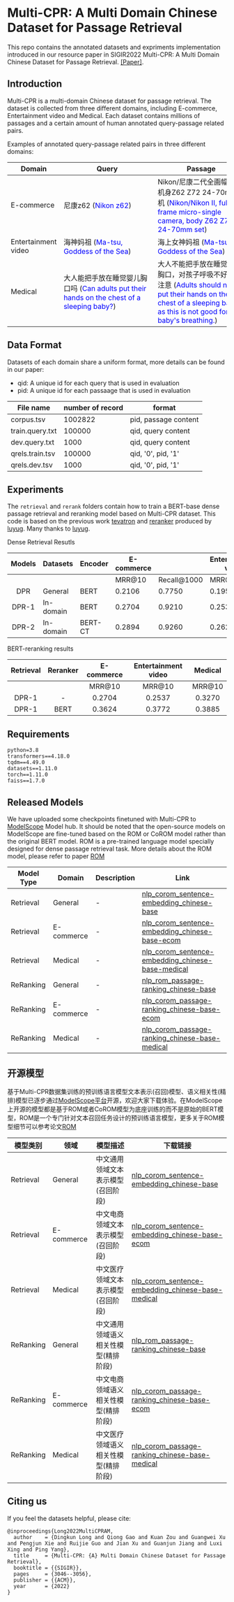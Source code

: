 # Multi-CPR: A Multi Domain Chinese Dataset for Passage Retrieval

This repo contains the annotated datasets and expriments implementation introduced in our resource paper in SIGIR2022 Multi-CPR: A Multi Domain Chinese Dataset for Passage Retrieval. [[Paper]](https://arxiv.org/pdf/2203.03367.pdf).

## Introduction

Multi-CPR is a multi-domain Chinese dataset for passage retrieval. The dataset is collected from three different domains, including E-commerce, Entertainment video and Medical. Each dataset contains millions of passages and a certain amount of human annotated query-passage related pairs.

Examples of annotated query-passage related pairs in three different domains:

|  Domain   | Query  | Passage |
|  ----  | ----  | ---- |
| E-commerce | 尼康z62 (<font color=Blue>Nikon z62</font>) | <div style="width: 150pt"> Nikon/尼康二代全画幅微单机身Z62 Z72 24-70mm套机  (<font color=Blue>Nikon/Nikon II, full-frame micro-single camera, body Z62 Z72 24-70mm set</font>) |
| Entertainment video | 海神妈祖 (<font color=Blue>Ma-tsu, Goddess of the Sea</font>) | 海上女神妈祖 (<font color=Blue>Ma-tsu, Goddess of the Sea</font>) |
| Medical | <div style="width: 150pt"> 大人能把手放在睡觉婴儿胸口吗 (<font color=Blue>Can adults put their hands on the chest of a sleeping baby?</font>) | <div style="width: 150pt"> 大人不能把手放在睡觉婴儿胸口，对孩子呼吸不好，要注意 (<font color=Blue>Adults should not put their hands on the chest of a sleeping baby as this is not good for the baby's breathing.</font>) |

## Data Format

Datasets of each domain share a uniform format, more details can be found in our paper:

- qid: A unique id for each query that is used in evaluation
- pid: A unique id for each passaage that is used in evaluation

| File name | number of record | format |
| ---- | ---- | ---- |
| corpus.tsv | 1002822 | pid, passage content |
| train.query.txt | 100000 | qid, query content |
| dev.query.txt | 1000 | qid, query content |
| qrels.train.tsv  | 100000 | qid, '0', pid, '1' |
| qrels.dev.tsv | 1000 | qid, '0', pid, '1' |
  
## Experiments

The ```retrieval``` and ```rerank``` folders contain how to train a BERT-base dense passage retrieval and reranking model based on Multi-CPR dataset. This code is based on the previous work [tevatron](https://github.com/texttron/tevatron) and [reranker](https://github.com/luyug/Reranker) produced by [luyug](https://github.com/luyug). Many thanks to [luyug](https://github.com/luyug). 

Dense Retrieval Resutls

| Models | Datasets  | Encoder | E-commerce |             | Entertainment video |             | Medical             |             |
|:------:|-----------|---------|------------|-------------|---------------------|-------------|---------------------|-------------|
|        |           |         | MRR@10     | Recall@1000 | MRR@10              | Recall@1000 | MRR@10              | Recall@1000 |
|   DPR  | General   | BERT    | 0.2106     | 0.7750      | 0.1950              | 0.7710      | 0.2133              | 0.5220      |
|  DPR-1 | In-domain | BERT    | 0.2704     | 0.9210      | 0.2537              | 0.9340      | 0.3270              | 0.7470      |
|  DPR-2 | In-domain | BERT-CT | 0.2894     | 0.9260      | 0.2627              | 0.9350      | 0.3388              | 0.7690      |

BERT-reranking results

| Retrieval | Reranker | E-commerce | Entertainment  video | Medical |
|:---------:|:--------:|:----------:|:--------------------:|:-------:|
|           |          |   MRR@10   |        MRR@10        |  MRR@10 |
|   DPR-1   |     -    |   0.2704   |        0.2537        |  0.3270 |
|   DPR-1   |   BERT   |   0.3624   |        0.3772        |  0.3885 |
  
## Requirements
```
python=3.8
transformers==4.18.0
tqdm==4.49.0
datasets==1.11.0
torch==1.11.0
faiss==1.7.0
```

## Released Models
We have uploaded some checkpoints finetuned with Multi-CPR to [ModelScope](https://modelscope.cn/home) Model hub. It should be noted that the open-source models on ModelScope are fine-tuned based on the ROM or CoROM model rather than the original BERT model. ROM is a pre-trained language model specially designed for dense passage retrieval task. More details about the ROM model, please refer to paper [ROM](https://arxiv.org/abs/2210.15133)

| Model Type 	| Domain     	| Description 	| Link                                                                                                                                             	|
|------------	|------------	|-------------	|--------------------------------------------------------------------------------------------------------------------------------------------------	|
| Retrieval  	| General    	| -           	| [nlp_corom_sentence-embedding_chinese-base](https://modelscope.cn/models/damo/nlp_corom_sentence-embedding_chinese-base/summary)                 	|
| Retrieval  	| E-commerce 	| -           	| [nlp_corom_sentence-embedding_chinese-base-ecom](https://modelscope.cn/models/damo/nlp_corom_sentence-embedding_chinese-base-ecom/summary)       	|
| Retrieval  	| Medical    	| -           	| [nlp_corom_sentence-embedding_chinese-base-medical](https://modelscope.cn/models/damo/nlp_corom_sentence-embedding_chinese-base-medical/summary) 	|
| ReRanking  	| General    	| -           	| [nlp_rom_passage-ranking_chinese-base](https://modelscope.cn/models/damo/nlp_rom_passage-ranking_chinese-base/summary)                           	|
| ReRanking  	| E-commerce 	| -           	| [nlp_corom_passage-ranking_chinese-base-ecom](https://modelscope.cn/models/damo/nlp_corom_passage-ranking_chinese-base-ecom/summary)             	|
| ReRanking  	| Medical    	| -           	| [nlp_corom_passage-ranking_chinese-base-medical](https://modelscope.cn/models/damo/nlp_corom_passage-ranking_chinese-base-medical/summary) 

  
## 开源模型

基于Multi-CPR数据集训练的预训练语言模型文本表示(召回)模型、语义相关性(精排)模型已逐步通过[ModelScope平台](https://modelscope.cn/home)开源，欢迎大家下载体验。在ModelScope上开源的模型都是基于ROM或者CoROM模型为底座训练的而不是原始的BERT模型，ROM是一个专门针对文本召回任务设计的预训练语言模型，更多关于ROM模型细节可以参考论文[ROM](https://arxiv.org/abs/2210.15133)

| 模型类别  	| 领域       	| 模型描述                             	| 下载链接                                                                                                                                         	|
|-----------	|------------	|--------------------------------------	|--------------------------------------------------------------------------------------------------------------------------------------------------	|
| Retrieval 	| General    	| 中文通用领域文本表示模型(召回阶段)   	| [nlp_corom_sentence-embedding_chinese-base](https://modelscope.cn/models/damo/nlp_corom_sentence-embedding_chinese-base/summary)                 	|
| Retrieval 	| E-commerce 	| 中文电商领域文本表示模型(召回阶段)   	| [nlp_corom_sentence-embedding_chinese-base-ecom](https://modelscope.cn/models/damo/nlp_corom_sentence-embedding_chinese-base-ecom/summary)       	|
| Retrieval 	| Medical    	| 中文医疗领域文本表示模型(召回阶段)   	| [nlp_corom_sentence-embedding_chinese-base-medical](https://modelscope.cn/models/damo/nlp_corom_sentence-embedding_chinese-base-medical/summary) 	|
| ReRanking 	| General    	| 中文通用领域语义相关性模型(精排阶段) 	| [nlp_rom_passage-ranking_chinese-base](https://modelscope.cn/models/damo/nlp_rom_passage-ranking_chinese-base/summary)                           	|
| ReRanking 	| E-commerce 	| 中文电商领域语义相关性模型(精排阶段) 	| [nlp_corom_passage-ranking_chinese-base-ecom](https://modelscope.cn/models/damo/nlp_corom_passage-ranking_chinese-base-ecom/summary)             	|
| ReRanking 	| Medical    	| 中文医疗领域语义相关性模型(精排阶段) 	| [nlp_corom_passage-ranking_chinese-base-medical](https://modelscope.cn/models/damo/nlp_corom_passage-ranking_chinese-base-medical/summary)       	|
  
## Citing us

If you feel the datasets helpful, please cite:

```  
@inproceedings{Long2022MultiCPRAM,
  author    = {Dingkun Long and Qiong Gao and Kuan Zou and Guangwei Xu and Pengjun Xie and Ruijie Guo and Jian Xu and Guanjun Jiang and Luxi Xing and Ping Yang},
  title     = {Multi-CPR: {A} Multi Domain Chinese Dataset for Passage Retrieval},
  booktitle = {{SIGIR}},
  pages     = {3046--3056},
  publisher = {{ACM}},
  year      = {2022}
}
```
